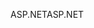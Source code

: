 <span data-ttu-id="37de5-101">ASP.NET</span><span class="sxs-lookup"><span data-stu-id="37de5-101">ASP.NET</span></span>